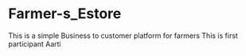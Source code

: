 # Farmer-s_Estore
This is a simple Business to customer platform for farmers
This is first participant Aarti
